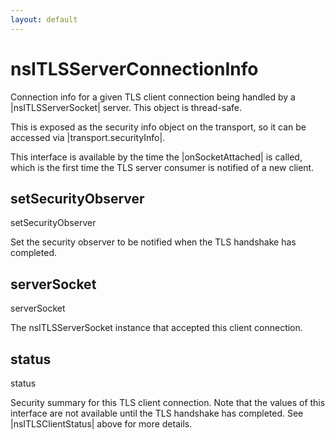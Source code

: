 ```yaml
---
layout: default
---
```


# nsITLSServerConnectionInfo #

Connection info for a given TLS client connection being handled by a
|nsITLSServerSocket| server.  This object is thread-safe.

This is exposed as the security info object on the transport, so it can be
accessed via |transport.securityInfo|.

This interface is available by the time the |onSocketAttached| is called,
which is the first time the TLS server consumer is notified of a new client.


## setSecurityObserver ##

setSecurityObserver

Set the security observer to be notified when the TLS handshake has
completed.


## serverSocket ##

serverSocket

The nsITLSServerSocket instance that accepted this client connection.


## status ##

status

Security summary for this TLS client connection.  Note that the values of
this interface are not available until the TLS handshake has completed.
See |nsITLSClientStatus| above for more details.

